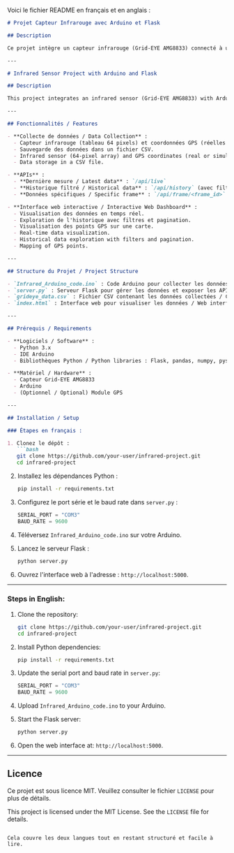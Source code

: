 Voici le fichier README en français et en anglais :

```markdown
# Projet Capteur Infrarouge avec Arduino et Flask

## Description

Ce projet intègre un capteur infrarouge (Grid-EYE AMG8833) connecté à un Arduino pour collecter des données thermiques et des coordonnées GPS. Les données sont stockées dans un fichier CSV et accessibles via des APIs Flask. Une interface web permet la visualisation des données en temps réel, l'exploration de l'historique et la cartographie.

---

# Infrared Sensor Project with Arduino and Flask

## Description

This project integrates an infrared sensor (Grid-EYE AMG8833) with Arduino to collect thermal data and GPS coordinates. Data is stored in a CSV file and made available via Flask APIs. A web interface provides real-time data visualization, historical exploration, and mapping.

---

## Fonctionnalités / Features

- **Collecte de données / Data Collection** :
  - Capteur infrarouge (tableau 64 pixels) et coordonnées GPS (réelles ou simulées).
  - Sauvegarde des données dans un fichier CSV.
  - Infrared sensor (64-pixel array) and GPS coordinates (real or simulated).
  - Data storage in a CSV file.

- **APIs** :
  - **Dernière mesure / Latest data** : `/api/live`
  - **Historique filtré / Historical data** : `/api/history` (avec filtres / with filters)
  - **Données spécifiques / Specific frame** : `/api/frame/<frame_id>`

- **Interface web interactive / Interactive Web Dashboard** :
  - Visualisation des données en temps réel.
  - Exploration de l'historique avec filtres et pagination.
  - Visualisation des points GPS sur une carte.
  - Real-time data visualization.
  - Historical data exploration with filters and pagination.
  - Mapping of GPS points.

---

## Structure du Projet / Project Structure

- `Infrared_Arduino_code.ino` : Code Arduino pour collecter les données / Arduino code for sensor data collection.
- `server.py` : Serveur Flask pour gérer les données et exposer les APIs / Flask server for data management and API exposure.
- `grideye_data.csv` : Fichier CSV contenant les données collectées / CSV file storing collected data.
- `index.html` : Interface web pour visualiser les données / Web interface for data visualization.

---

## Prérequis / Requirements

- **Logiciels / Software** :
  - Python 3.x
  - IDE Arduino
  - Bibliothèques Python / Python libraries : Flask, pandas, numpy, pyserial

- **Matériel / Hardware** :
  - Capteur Grid-EYE AMG8833
  - Arduino
  - (Optionnel / Optional) Module GPS

---

## Installation / Setup

### Étapes en français :

1. Clonez le dépôt :
   ```bash
   git clone https://github.com/your-user/infrared-project.git
   cd infrared-project
   ```

2. Installez les dépendances Python :
   ```bash
   pip install -r requirements.txt
   ```

3. Configurez le port série et le baud rate dans `server.py` :
   ```python
   SERIAL_PORT = "COM3"
   BAUD_RATE = 9600
   ```

4. Téléversez `Infrared_Arduino_code.ino` sur votre Arduino.

5. Lancez le serveur Flask :
   ```bash
   python server.py
   ```

6. Ouvrez l'interface web à l'adresse : `http://localhost:5000`.

---

### Steps in English:

1. Clone the repository:
   ```bash
   git clone https://github.com/your-user/infrared-project.git
   cd infrared-project
   ```

2. Install Python dependencies:
   ```bash
   pip install -r requirements.txt
   ```

3. Update the serial port and baud rate in `server.py`:
   ```python
   SERIAL_PORT = "COM3"
   BAUD_RATE = 9600
   ```

4. Upload `Infrared_Arduino_code.ino` to your Arduino.

5. Start the Flask server:
   ```bash
   python server.py
   ```

6. Open the web interface at: `http://localhost:5000`.

---

## Licence

Ce projet est sous licence MIT. Veuillez consulter le fichier `LICENSE` pour plus de détails.

This project is licensed under the MIT License. See the `LICENSE` file for details.
``` 

Cela couvre les deux langues tout en restant structuré et facile à lire.
